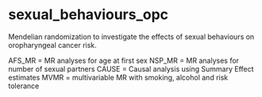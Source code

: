 # sexual_behaviours_opc

Mendelian randomization to investigate the effects of sexual behaviours on oropharyngeal cancer risk.

AFS_MR = MR analyses for age at first sex 
NSP_MR = MR analyses for number of sexual partners 
CAUSE = Causal analysis using Summary Effect estimates
MVMR = multivariable MR with smoking, alcohol and risk tolerance 
